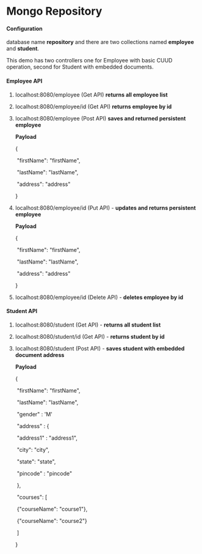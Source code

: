 # Mongo Repository



#### Configuration

database name **repository** and there are two collections named **employee** and **student**.



This demo has two controllers one for Employee with basic CUUD operation, second for Student with embedded documents.



#### Employee API

1. localhost:8080/employee (Get API)   **returns all employee list**

2. localhost:8080/employee/id (Get API) **returns employee by id** 

3. localhost:8080/employee  (Post API) **saves and returned persistent employee**

   **Payload**

   {

   ​	"firstName": "firstName",

   ​	"lastName": "lastName",

   ​	"address": "address"

   }

4. localhost:8080/employee/id (Put API) - **updates and returns persistent employee**

   **Payload**

   {

   ​	"firstName": "firstName",

   ​	"lastName": "lastName",

   ​	"address": "address"

   }

5. localhost:8080/employee/id (Delete API) - **deletes employee by id**

   

#### Student API

1. localhost:8080/student (Get API) - **returns all student list**

2. localhost:8080/student/id (Get API) - **returns student by id**

3. localhost:8080/student (Post API) - **saves student with embedded document address**

   **Payload**

   {

   ​	"firstName": "firstName",

   ​	"lastName": "lastName",

   ​	"gender" : 'M'

   ​	"address" : {

   ​		"address1" : "address1",

   ​		"city": "city",

   ​		"state": "state",

   ​		"pincode" : "pincode"	

   ​	},

   ​	"courses": [

   ​		{"courseName": "course1"},

   ​		{"courseName": "course2"}

   ​	]

   }
